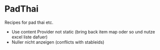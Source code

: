 # PadThai
Recipes for pad thai etc.

- Use content Provider not static (bring back item map oder so und nutze excel liste dafuer)
- Nuller nicht anzeigen (conflicts with stableids)
